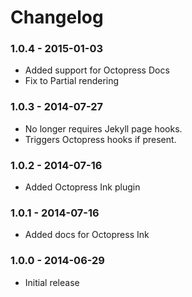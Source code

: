 # Changelog

### 1.0.4 - 2015-01-03

- Added support for Octopress Docs
- Fix to Partial rendering

### 1.0.3 - 2014-07-27

- No longer requires Jekyll page hooks.
- Triggers Octopress hooks if present.

### 1.0.2 - 2014-07-16

- Added Octopress Ink plugin

### 1.0.1 - 2014-07-16

- Added docs for Octopress Ink

### 1.0.0 - 2014-06-29

- Initial release

